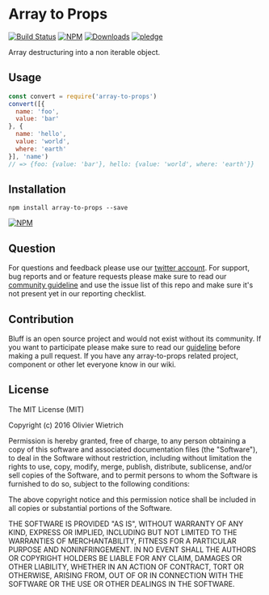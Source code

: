 # Array to Props

  [![Build Status](https://travis-ci.org/bredele/array-to-props.svg?branch=master)](https://travis-ci.org/bredele/array-to-props)
  [![NPM](https://img.shields.io/npm/v/array-to-props.svg)](https://www.npmjs.com/package/array-to-props)
  [![Downloads](https://img.shields.io/npm/dm/array-to-props.svg)](http://npm-stat.com/charts.html?package=array-to-props)
  [![pledge](https://bredele.github.io/contributing-guide/community-pledge.svg)](https://github.com/bredele/contributing-guide/blob/master/guidelines.md)

Array destructuring into a non iterable object.

## Usage

```js
const convert = require('array-to-props')
convert([{
  name: 'foo',
  value: 'bar'
}, {
  name: 'hello',
  value: 'world',
  where: 'earth'
}], 'name')
// => {foo: {value: 'bar'}, hello: {value: 'world', where: 'earth'}}
```

## Installation

```shell
npm install array-to-props --save
```

[![NPM](https://nodei.co/npm/array-to-props.png)](https://nodei.co/npm/array-to-props/)


## Question

For questions and feedback please use our [twitter account](https://twitter.com/bredeleca). For support, bug reports and or feature requests please make sure to read our
<a href="https://github.com/bredele/contributing-guide/blob/master/guidelines.md" target="_blank">community guideline</a> and use the issue list of this repo and make sure it's not present yet in our reporting checklist.

## Contribution

Bluff is an open source project and would not exist without its community. If you want to participate please make sure to read our <a href="https://github.com/bredele/contributing-guide/blob/master/guidelines.md" target="_blank">guideline</a> before making a pull request. If you have any array-to-props related project, component or other let everyone know in our wiki.

## License

The MIT License (MIT)

Copyright (c) 2016 Olivier Wietrich

Permission is hereby granted, free of charge, to any person obtaining a copy
of this software and associated documentation files (the "Software"), to deal
in the Software without restriction, including without limitation the rights
to use, copy, modify, merge, publish, distribute, sublicense, and/or sell
copies of the Software, and to permit persons to whom the Software is
furnished to do so, subject to the following conditions:

The above copyright notice and this permission notice shall be included in all
copies or substantial portions of the Software.

THE SOFTWARE IS PROVIDED "AS IS", WITHOUT WARRANTY OF ANY KIND, EXPRESS OR
IMPLIED, INCLUDING BUT NOT LIMITED TO THE WARRANTIES OF MERCHANTABILITY,
FITNESS FOR A PARTICULAR PURPOSE AND NONINFRINGEMENT. IN NO EVENT SHALL THE
AUTHORS OR COPYRIGHT HOLDERS BE LIABLE FOR ANY CLAIM, DAMAGES OR OTHER
LIABILITY, WHETHER IN AN ACTION OF CONTRACT, TORT OR OTHERWISE, ARISING FROM,
OUT OF OR IN CONNECTION WITH THE SOFTWARE OR THE USE OR OTHER DEALINGS IN THE
SOFTWARE.
